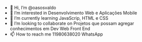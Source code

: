 - 👋 Hi, I’m @oasosvaldo
- 👀 I’m interested in  Desenvolvimento Web e Aplicações Mobile
- 🌱 I’m currently learning  JavaScrip, HTML e CSS
- 💞️ I’m looking to collaborate on Projetos que possam agregar conhecimentos em Dev Web Front End
- 📫 How to reach me 11980638020 WhatsApp

<!---
oasosvaldo/oasosvaldo is a ✨ special ✨ repository because its `README.md` (this file) appears on your GitHub profile.
You can click the Preview link to take a look at your changes.
--->
